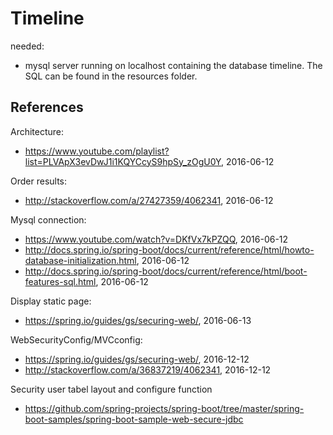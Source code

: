 # Timeline

needed:
- mysql server running on localhost containing the database timeline. The SQL can be found in the resources folder.


## References
Architecture:
- https://www.youtube.com/playlist?list=PLVApX3evDwJ1i1KQYCcyS9hpSy_zOgU0Y, 2016-06-12

Order results:
- http://stackoverflow.com/a/27427359/4062341, 2016-06-12

Mysql connection:
- https://www.youtube.com/watch?v=DKfVx7kPZQQ, 2016-06-12
- http://docs.spring.io/spring-boot/docs/current/reference/html/howto-database-initialization.html, 2016-06-12
- http://docs.spring.io/spring-boot/docs/current/reference/html/boot-features-sql.html, 2016-06-12

Display static page:
- https://spring.io/guides/gs/securing-web/, 2016-06-13

WebSecurityConfig/MVCconfig:
- https://spring.io/guides/gs/securing-web/, 2016-12-12
- http://stackoverflow.com/a/36837219/4062341, 2016-12-12

Security user tabel layout and configure function
 - https://github.com/spring-projects/spring-boot/tree/master/spring-boot-samples/spring-boot-sample-web-secure-jdbc